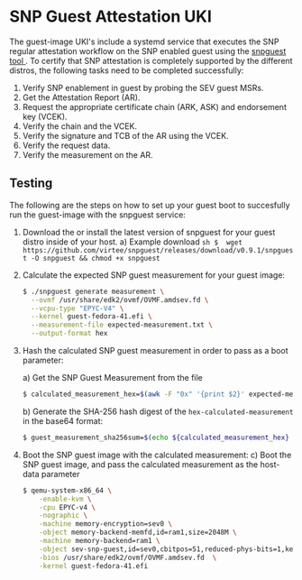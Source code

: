 # SNP Guest Attestation UKI

The guest-image UKI's include a systemd service that executes the SNP regular attestation workflow on the SNP enabled guest using the [ snpguest tool ](https://github.com/virtee/snpguest.git). To certify that SNP attestation is completely supported by the different distros, the following tasks need to be completed successfully:

 1. Verify SNP enablement in guest by probing the SEV guest MSRs.
 2. Get the Attestation Report (AR).
 3. Request the appropriate certificate chain (ARK, ASK) and endorsement key (VCEK).
 4. Verify the chain and the VCEK.
 5. Verify the signature and TCB of the AR using the VCEK.
 6. Verify the request data.
 7. Verify the measurement on the AR.

## Testing

The following are the steps on how to set up your guest boot to succesfully run the guest-image with the snpguest service:

1. Download the or install the latest version of snpguest for your guest distro inside of your host.
	   a) Example download
	    ```sh
	    $  wget https://github.com/virtee/snpguest/releases/download/v0.9.1/snpguest -O snpguest && chmod +x snpguest
	    ```

2. Calculate the expected SNP guest measurement for your guest image:
    ```sh
    $ ./snpguest generate measurement \
      --ovmf /usr/share/edk2/ovmf/OVMF.amdsev.fd \
      --vcpu-type "EPYC-V4" \
      --kernel guest-fedora-41.efi \
      --measurement-file expected-measurement.txt \
      --output-format hex
    ```

3. Hash the calculated SNP guest measurement in order to pass as a boot parameter:

	a) Get the SNP Guest Measurement from the file
	```sh
	$ calculated_measurement_hex=$(awk -F "0x" '{print $2}' expected-measurement.txt )
	```

	b) Generate the SHA-256 hash digest of the `hex-calculated-measurement` in the base64 format:
	```sh
	$ guest_measurement_sha256sum=$(echo ${calculated_measurement_hex} | sha256sum | cut -d ' ' -f 1 | xxd -r -p | base64 )
	```

4. Boot the SNP guest image with the calculated measurement:
    c) Boot the SNP guest image, and pass the calculated measurement as the host-data parameter
    ```sh
    $ qemu-system-x86_64 \
        -enable-kvm \
        -cpu EPYC-v4 \
        -nographic \
        -machine memory-encryption=sev0 \
        -object memory-backend-memfd,id=ram1,size=2048M \
        -machine memory-backend=ram1 \
        -object sev-snp-guest,id=sev0,cbitpos=51,reduced-phys-bits=1,kernel-hashes=on,host-data=${guest_measurement_sha256sum} \
        -bios /usr/share/edk2/ovmf/OVMF.amdsev.fd  \
        -kernel guest-fedora-41.efi
    ```
